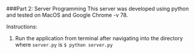 ###Part 2: Server Programming
This server was developed using python and tested on MacOS and Google Chrome -v 78.

 Instructions:
       
 1. Run the application from terminal after navigating into the directory where `server.py` is
            ```
            $ python server.py
            ```
